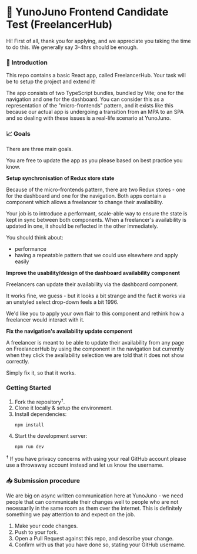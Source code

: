 # 🥼 YunoJuno Frontend Candidate Test (FreelancerHub)

Hi! First of all, thank you for applying, and we appreciate you taking
the time to do this. We generally say 3-4hrs should be enough.

### 👋 Introduction

This repo contains a basic React app, called FreelancerHub. Your
task will be to setup the project and extend it!

The app consists of two TypeScript bundles, bundled by Vite; one for
the navigation and one for the dashboard. You can consider this as a
representation of the "micro-frontends" pattern, and it exists like this
because our actual app is undergoing a transition from an MPA to an SPA
and so dealing with these issues is a real-life scenario at YunoJuno.

### 📈 Goals

There are three main goals.

You are free to update the app as you please based on best practice you know.

**Setup synchronisation of Redux store state**

Because of the micro-frontends pattern, there are two Redux stores - one for
the dashboard and one for the navigation. Both apps contain a component which
allows a freelancer to change their availability.

Your job is to introduce a performant, scale-able way to ensure the state is
kept in sync between both components. When a freelancer's availability is
updated in one, it should be reflected in the other immediately.

You should think about:

- performance
- having a repeatable pattern that we could use elsewhere and apply easily

**Improve the usability/design of the dashboard availability component**

Freelancers can update their availability via the dashboard component.

It works fine, we guess - but it looks a bit strange and the fact it works
via an unstyled select drop-down feels a bit 1996.

We'd like you to apply your own flair to this component and rethink how
a freelancer would interact with it.

**Fix the navigation's availability update component**

A freelancer is meant to be able to update their availability from any page on
FreelancerHub by using the component in the navigation but currently when they
click the availability selection we are told that it does not show correctly.

Simply fix it, so that it works.

### Getting Started

1. Fork the repository<sup>☨</sup>.
2. Clone it locally & setup the environment.
3. Install dependencies:
    ```
   npm install
   ```
4. Start the development server:
    ```
   npm run dev
   ```

<sup>☨</sup> If you have privacy concerns with using your real GitHub account
please use a throwaway account instead and let us know the username.

### 📥 Submission procedure

We are big on async written communication here at YunoJuno - we need people that
can communicate their changes well to people who are not necessarily in the
same room as them over the internet. This is definitely something we pay
attention to and expect on the job.

1. Make your code changes.
2. Push to your fork.
3. Open a Pull Request against this repo, and describe your change.
4. Confirm with us that you have done so, stating your GitHub username.
